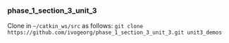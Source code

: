 ### phase_1_section_3_unit_3

Clone in `~/catkin_ws/src` as follows:
`git clone https://github.com/ivogeorg/phase_1_section_3_unit_3.git unit3_demos`
